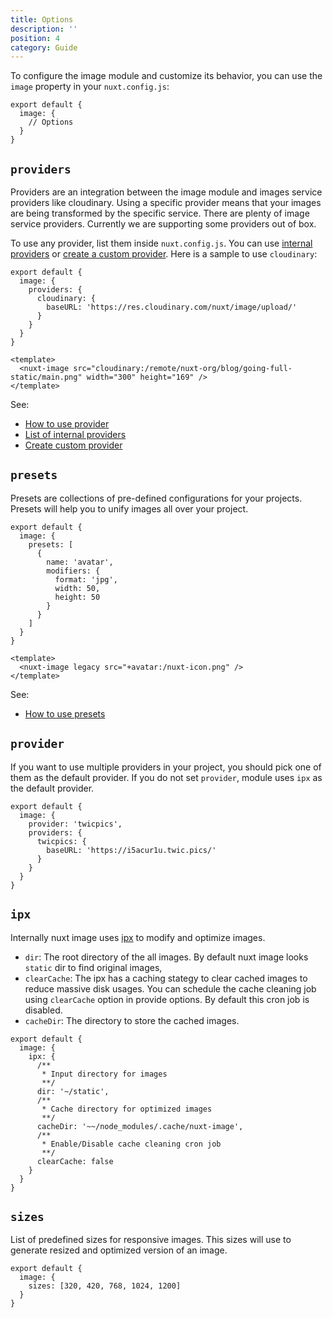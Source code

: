 ```yaml
---
title: Options
description: ''
position: 4
category: Guide
---
```


To configure the image module and customize its behavior, you can use the `image` property in your `nuxt.config.js`:

```js{}[nuxt.config.js]
export default {
  image: {
    // Options
  }
}
```

## `providers`

Providers are an integration between the image module and images service providers like cloudinary. Using a specific provider means that your images are being transformed by the specific service.
There are plenty of image service providers. Currently we are supporting some providers out of box.

To use any provider, list them inside `nuxt.config.js`. You can use [internal providers](/providers) or [create a custom provider](/custom-provider).
Here is a sample to use `cloudinary`:

<code-group>
  <code-block label="nuxt.config.js" active>

  ```js{}[nuxt.config.js]
  export default {
    image: {
      providers: {
        cloudinary: {
          baseURL: 'https://res.cloudinary.com/nuxt/image/upload/'
        }
      }
    }
  }
  ```
  </code-block>
  <code-block label="index.vue">

  ```vue{}[index.vue]
  <template>
    <nuxt-image src="cloudinary:/remote/nuxt-org/blog/going-full-static/main.png" width="300" height="169" />
  </template>
  ```

  </code-block>
  <code-block label="Preview">

  <div class="text-center p-4 bg-gray-800 rounded-b-md">
    <nuxt-image src="cloudinary:/remote/nuxt-org/blog/going-full-static/main.png" width="300" height="169"></nuxt-image>
  </div>

  </code-block>
</code-group>

<!-- writing custom providers -->
See:
- [How to use provider](/nuxt-image#provider)
- [List of internal providers](/providers)
- [Create custom provider](/custom-provider)

## `presets`

Presets are collections of pre-defined configurations for your projects. Presets will help you to unify images all over your project.

<code-group>
  <code-block label="nuxt.config.js" active>

  ```js{}[nuxt.config.js]
  export default {
    image: {
      presets: [
        {
          name: 'avatar',
          modifiers: {
            format: 'jpg',
            width: 50,
            height: 50
          }
        }
      ]
    }
  }
  ```
  </code-block>
  <code-block label="index.vue">

  ```vue{}[index.vue]
  <template>
    <nuxt-image legacy src="+avatar:/nuxt-icon.png" />
  </template>
  ```

  </code-block>
  <code-block label="Preview">

  <div class="text-center p-4 bg-gray-800 rounded-b-md">
    <nuxt-image legacy src="+avatar:/nuxt-icon.png"></nuxt-image>
  </div>

  </code-block>
</code-group>

See:
- [How to use presets](/nuxt-image#preset)

## `provider`

If you want to use multiple providers in your project, you should pick one of them as the default provider. If you do not set `provider`, module uses `ipx` as the default provider.

```js{}[nuxt.config.js]
export default {
  image: {
    provider: 'twicpics',
    providers: {
      twicpics: {
        baseURL: 'https://i5acur1u.twic.pics/'
      }
    }
  }
}
```

## `ipx`

Internally nuxt image uses [ipx](https://github.com/nuxt-contrib/ipx) to modify and optimize images.  

- `dir`: The root directory of the all images. By default nuxt image looks `static` dir to find original images, 
- `clearCache`: The ipx has a caching stategy to clear cached images to reduce massive disk usages. You can schedule the cache cleaning job using `clearCache` option in provide options. By default this cron job is disabled.
- `cacheDir`: The directory to store the cached images.

```js{}[nuxt.config.js]
export default {
  image: {
    ipx: {
      /**
       * Input directory for images
       **/
      dir: '~/static',
      /**
       * Cache directory for optimized images
       **/
      cacheDir: '~~/node_modules/.cache/nuxt-image',
      /**
       * Enable/Disable cache cleaning cron job
       **/
      clearCache: false
    }
  }
}
```

## `sizes`

List of predefined sizes for responsive images. This sizes will use to generate resized and optimized version of an image.


```js{}[nuxt.config.js]
export default {
  image: {
    sizes: [320, 420, 768, 1024, 1200]
  }
}

```